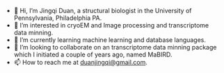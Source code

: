 - 👋 Hi, I’m Jingqi Duan, a structural biologist in the University of Pennsylvania, Philadelphia PA. 
- 👀 I’m interested in cryoEM and Image processing and transcriptome data minning. 
- 🌱 I’m currently learning machine learning and database languages. 
- 💞️ I’m looking to collaborate on an transcriptome data minning package which I initiated a couple of years ago, named MaBIRD. 
- 📫 How to reach me at duanjingqi@gmail.com.

<!---
duanjingqi/duanjingqi is a ✨ special ✨ repository because its `README.md` (this file) appears on your GitHub profile.
You can click the Preview link to take a look at your changes.
--->
